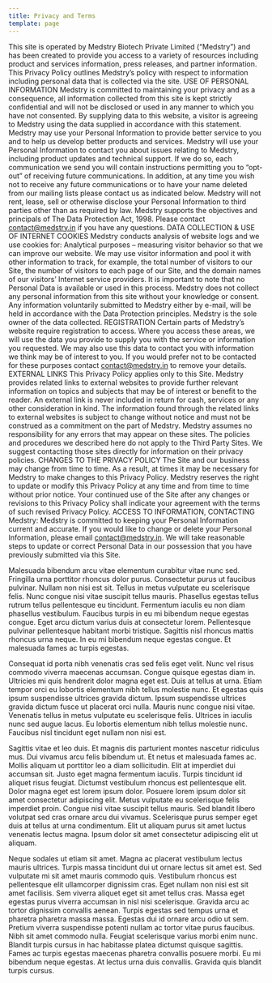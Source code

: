 ```yaml
---
title: Privacy and Terms
template: page
---
```


This site is operated by Medstry Biotech Private Limited (“Medstry”) and has been created to provide you access to a variety of resources including product and services information, press releases, and partner information. This Privacy Policy outlines Medstry’s policy with respect to information including personal data that is collected via the site. USE OF PERSONAL INFORMATION Medstry is committed to maintaining your privacy and as a consequence, all information collected from this site is kept strictly confidential and will not be disclosed or used in any manner to which you have not consented. By supplying data to this website, a visitor is agreeing to Medstry using the data supplied in accordance with this statement. Medstry may use your Personal Information to provide better service to you and to help us develop better products and services. Medstry will use your Personal Information to contact you about issues relating to Medstry, including product updates and technical support. If we do so, each communication we send you will contain instructions permitting you to “opt-out” of receiving future communications. In addition, at any time you wish not to receive any future communications or to have your name deleted from our mailing lists please contact us as indicated below. Medstry will not rent, lease, sell or otherwise disclose your Personal Information to third parties other than as required by law. Medstry supports the objectives and principals of The Data Protection Act, 1998. Please contact contact@medstry.in if you have any questions. DATA COLLECTION & USE OF INTERNET COOKIES Medstry conducts analysis of website logs and we use cookies for: Analytical purposes – measuring visitor behavior so that we can improve our website. We may use visitor information and pool it with other information to track, for example, the total number of visitors to our Site, the number of visitors to each page of our Site, and the domain names of our visitors’ Internet service providers. It is important to note that no Personal Data is available or used in this process. Medstry does not collect any personal information from this site without your knowledge or consent. Any information voluntarily submitted to Medstry either by e-mail, will be held in accordance with the Data Protection principles. Medstry is the sole owner of the data collected. REGISTRATION Certain parts of Medstry’s website require registration to access. Where you access these areas, we will use the data you provide to supply you with the service or information you requested. We may also use this data to contact you with information we think may be of interest to you. If you would prefer not to be contacted for these purposes contact contact@medstry.in to remove your details. EXTERNAL LINKS This Privacy Policy applies only to this Site. Medstry provides related links to external websites to provide further relevant information on topics and subjects that may be of interest or benefit to the reader. An external link is never included in return for cash, services or any other consideration in kind. The information found through the related links to external websites is subject to change without notice and must not be construed as a commitment on the part of Medstry. Medstry assumes no responsibility for any errors that may appear on these sites. The policies and procedures we described here do not apply to the Third Party Sites. We suggest contacting those sites directly for information on their privacy policies. CHANGES TO THE PRIVACY POLICY The Site and our business may change from time to time. As a result, at times it may be necessary for Medstry to make changes to this Privacy Policy. Medstry reserves the right to update or modify this Privacy Policy at any time and from time to time without prior notice. Your continued use of the Site after any changes or revisions to this Privacy Policy shall indicate your agreement with the terms of such revised Privacy Policy. ACCESS TO INFORMATION, CONTACTING Medstry: Medstry is committed to keeping your Personal Information current and accurate. If you would like to change or delete your Personal Information, please email contact@medstry.in. We will take reasonable steps to update or correct Personal Data in our possession that you have previously submitted via this Site.

Malesuada bibendum arcu vitae elementum curabitur vitae nunc sed. Fringilla urna porttitor rhoncus dolor purus. Consectetur purus ut faucibus pulvinar. Nullam non nisi est sit. Tellus in metus vulputate eu scelerisque felis. Nunc congue nisi vitae suscipit tellus mauris. Phasellus egestas tellus rutrum tellus pellentesque eu tincidunt. Fermentum iaculis eu non diam phasellus vestibulum. Faucibus turpis in eu mi bibendum neque egestas congue. Eget arcu dictum varius duis at consectetur lorem. Pellentesque pulvinar pellentesque habitant morbi tristique. Sagittis nisl rhoncus mattis rhoncus urna neque. In eu mi bibendum neque egestas congue. Et malesuada fames ac turpis egestas.

Consequat id porta nibh venenatis cras sed felis eget velit. Nunc vel risus commodo viverra maecenas accumsan. Congue quisque egestas diam in. Ultricies mi quis hendrerit dolor magna eget est. Duis at tellus at urna. Etiam tempor orci eu lobortis elementum nibh tellus molestie nunc. Et egestas quis ipsum suspendisse ultrices gravida dictum. Ipsum suspendisse ultrices gravida dictum fusce ut placerat orci nulla. Mauris nunc congue nisi vitae. Venenatis tellus in metus vulputate eu scelerisque felis. Ultrices in iaculis nunc sed augue lacus. Eu lobortis elementum nibh tellus molestie nunc. Faucibus nisl tincidunt eget nullam non nisi est.

Sagittis vitae et leo duis. Et magnis dis parturient montes nascetur ridiculus mus. Dui vivamus arcu felis bibendum ut. Et netus et malesuada fames ac. Mollis aliquam ut porttitor leo a diam sollicitudin. Elit at imperdiet dui accumsan sit. Justo eget magna fermentum iaculis. Turpis tincidunt id aliquet risus feugiat. Dictumst vestibulum rhoncus est pellentesque elit. Dolor magna eget est lorem ipsum dolor. Posuere lorem ipsum dolor sit amet consectetur adipiscing elit. Metus vulputate eu scelerisque felis imperdiet proin. Congue nisi vitae suscipit tellus mauris. Sed blandit libero volutpat sed cras ornare arcu dui vivamus. Scelerisque purus semper eget duis at tellus at urna condimentum. Elit ut aliquam purus sit amet luctus venenatis lectus magna. Ipsum dolor sit amet consectetur adipiscing elit ut aliquam.

Neque sodales ut etiam sit amet. Magna ac placerat vestibulum lectus mauris ultrices. Turpis massa tincidunt dui ut ornare lectus sit amet est. Sed vulputate mi sit amet mauris commodo quis. Vestibulum rhoncus est pellentesque elit ullamcorper dignissim cras. Eget nullam non nisi est sit amet facilisis. Sem viverra aliquet eget sit amet tellus cras. Massa eget egestas purus viverra accumsan in nisl nisi scelerisque. Gravida arcu ac tortor dignissim convallis aenean. Turpis egestas sed tempus urna et pharetra pharetra massa massa. Egestas dui id ornare arcu odio ut sem. Pretium viverra suspendisse potenti nullam ac tortor vitae purus faucibus. Nibh sit amet commodo nulla. Feugiat scelerisque varius morbi enim nunc. Blandit turpis cursus in hac habitasse platea dictumst quisque sagittis. Fames ac turpis egestas maecenas pharetra convallis posuere morbi. Eu mi bibendum neque egestas. At lectus urna duis convallis. Gravida quis blandit turpis cursus.

